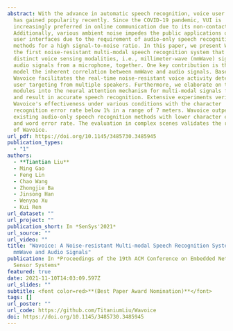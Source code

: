 ```yaml
---
abstract: With the advance in automatic speech recognition, voice user interface
  has gained popularity recently. Since the COVID-19 pandemic, VUI is
  increasingly preferred in online communication due to its non-contact.
  Additionally, various ambient noise impedes the public applications of voice
  user interfaces due to the requirement of audio-only speech recognition
  methods for a high signal-to-noise ratio. In this paper, we present Wavoice,
  the first noise-resistant multi-modal speech recognition system that fuses two
  distinct voice sensing modalities, i.e., millimeter-wave (mmWave) signals and
  audio signals from a microphone, together. One key contribution is that we
  model the inherent correlation between mmWave and audio signals. Based on it,
  Wavoice facilitates the real-time noise-resistant voice activity detection and
  user targeting from multiple speakers. Furthermore, we elaborate on two novel
  modules into the neural attention mechanism for multi-modal signals fusion,
  and result in accurate speech recognition. Extensive experiments verify
  Wavoice's effectiveness under various conditions with the character
  recognition error rate below 1% in a range of 7 meters. Wavoice outperforms
  existing audio-only speech recognition methods with lower character error rate
  and word error rate. The evaluation in complex scenes validates the robustness
  of Wavoice.
url_pdf: https://doi.org/10.1145/3485730.3485945
publication_types:
  - "1"
authors:
  - **Tiantian Liu**
  - Ming Gao
  - Feng Lin
  - Chao Wang
  - Zhongjie Ba
  - Jinsong Han
  - Wenyao Xu
  - Kui Ren
url_dataset: ""
url_project: ""
publication_short: In *SenSys'2021*
url_source: ""
url_video: ""
title: "Wavoice: A Noise-resistant Multi-modal Speech Recognition System Fusing
  mmWave and Audio Signals"
publication: In *Proceedings of the 19th ACM Conference on Embedded Networked
  Sensor Systems*
featured: true
date: 2021-11-10T14:03:09.597Z
url_slides: ""
subtitle: <font color=red>**(Best Paper Award Nomination)**</font>
tags: []
url_poster: ""
url_code: https://github.com/TitaniumLiu/Wavoice
doi: https://doi.org/10.1145/3485730.3485945
---
```

